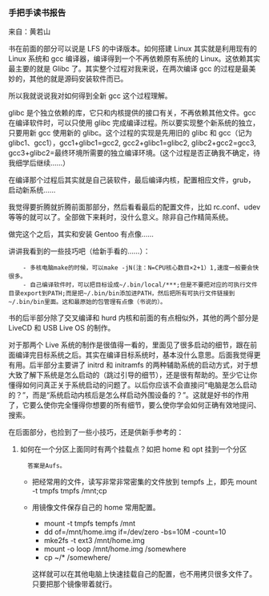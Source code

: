 ---
---

### 手把手读书报告

来自：黄若山

书在前面的部分可以说是 LFS 的中译版本。如何搭建 Linux 其实就是利用现有的 Linux 系统和 gcc 编译器，编译得到一个不再依赖原有系统的 Linux。这依赖其实最主要的就是 Glibc 了。其实整个过程对我来说，在两次编译 gcc 的过程是最美妙的，其他的就是源码安装软件而已。

所以我就说说我对如何得到全新 gcc 这个过程理解。

glibc 是个独立依赖的库，它只和内核提供的接口有关，不再依赖其他文件。gcc 在编译软件时，可以只使用 glibc 完成编译过程。所以要实现整个新系统的独立，只要用新 gcc 使用新的 glibc。这个过程的实现是先用旧的 glibc 和 gcc（记为 glibc1、gcc1），gcc1+glibc1=gcc2, gcc2+glibc1=glibc2, glibc2+gcc2=gcc3, gcc3+glibc2=最终环境所需要的独立编译环境。(这个过程是否正确我不确定，待我细学后继续……）

在编译那个过程后其实就是自己装软件，最后编译内核，配置相应文件，grub，启动新系统……

我觉得要折腾就折腾前面那部分，然后看看最后的配置文件，比如 rc.conf、udev 等等的就可以了。全部做下来耗时，没什么意义。除非自己作精简系统。

做完这个之后，其实和安装 Gentoo 有点像……

讲讲我看到的一些技巧吧（给新手看的……）：

        - 多核电脑make的时候，可以make -jN(注：N=CPU核心数目×2+1）1,速度一般要会快很多。
        - 自己编译软件时，可以把目标设成~/.bin/local/***;但是不要把对应的可执行文件目录export到PATH;而是把~/.bin/bin添加进PATH，然后把所有可执行文件链接到~/.bin/bin里面。这和最原始的包管理有点像（书说的）。

书的后半部分除了交叉编译和 hurd 内核和前面的有点相似外，其他的两个部分是 LiveCD 和 USB Live OS 的制作。

对于那两个 Live 系统的制作是很值得一看的，里面见了很多启动的细节，跟在前面编译完目标系统之后。其实在编译目标系统时，基本没什么意思。后面我觉得更有用。后半部分主要讲了 initrd 和 initramfs 的两种辅助系统的启动方式，对于想大致了解下系统是怎么启动的（跳过引导的细节），还是很有帮助的。至少它让你懂得如何问真正关于系统启动的问题了。以后你应该不会直接问“电脑是怎么启动的？”，而是“系统启动内核后是怎么样启动外围设备的？”。这就是好书的作用了，它要么使你完全懂得你想要的所有细节，要么使你学会如何正确有效地提问、搜索。

在后面部分，也捡到了一些小技巧，还是供新手参考的：

1.  如何在一个分区上面同时有两个挂载点？如把 home 和 opt 挂到一个分区

          答案是Aufs。

    - 把经常用的文件，读写非常非常密集的文件放到 tempfs 上，即先 mount -t tmpfs tmpfs /mnt;cp
    - 用镜像文件保存自己的 home 常用配置。

      - mount -t tmpfs tempfs /mnt
      - dd of=/mnt/home.img if=/dev/zero -bs=10M -count=10
      - mke2fs -t ext3 /mnt/home.img
      - mount -o loop /mnt/home.img /somewhere
      - cp ~/\* /somewhere/

      这样就可以在其他电脑上快速挂载自己的配置，也不用拷贝很多文件了。只要把那个镜像带着就行。
